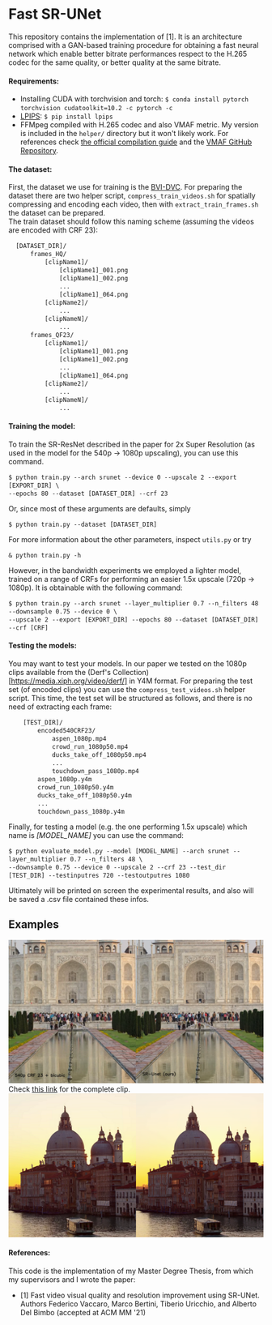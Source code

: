 # Fast SR-UNet
This repository contains the implementation of [1]. It is an architecture comprised with a GAN-based training procedure for obtaining 
a fast neural network which enable better bitrate performances respect to the H.265 codec for the same quality, or better quality at the same
bitrate.

#### Requirements:
- Installing CUDA with torchvision and torch: `$ conda install pytorch torchvision cudatoolkit=10.2 -c pytorch -c`
- [LPIPS](https://github.com/richzhang/PerceptualSimilarity): `$ pip install lpips`
- FFMpeg compiled with H.265 codec and also VMAF metric. My version is included in the `helper/` directory but it won't likely work. 
  For references check [the official compilation guide](https://trac.ffmpeg.org/wiki/CompilationGuide/Ubuntu) and 
  the [VMAF GitHub Repository](https://github.com/Netflix/vmaf).
  

#### The dataset:
First, the dataset we use for training is the [BVI-DVC](https://arxiv.org/pdf/2003.13552). For preparing the dataset there are two helper script, 
`compress_train_videos.sh` for spatially compressing and encoding each video, then with `extract_train_frames.sh` the dataset can be prepared.   
The train dataset should follow this naming scheme (assuming the videos are encoded with CRF 23):
```
  [DATASET_DIR]/
      frames_HQ/
          [clipName1]/
              [clipName1]_001.png
              [clipName1]_002.png
              ...
              [clipName1]_064.png
          [clipName2]/
              ...
          [clipNameN]/
              ...
      frames_QF23/
          [clipName1]/
              [clipName1]_001.png
              [clipName1]_002.png
              ...
              [clipName1]_064.png
          [clipName2]/
              ...
          [clipNameN]/
              ...
```
#### Training the model:

To train the SR-ResNet described in the paper for 2x Super Resolution (as used in the model for the 540p -> 1080p upscaling), you can use this command.
```
$ python train.py --arch srunet --device 0 --upscale 2 --export [EXPORT_DIR] \
--epochs 80 --dataset [DATASET_DIR] --crf 23
```
Or, since most of these arguments are defaults, simply 
```
$ python train.py --dataset [DATASET_DIR]
```
For more information about the other parameters, inspect `utils.py` or try
```
& python train.py -h
```

However, in the bandwidth experiments we employed a lighter model, trained on a range of CRFs for performing an easier 1.5x upscale (720p -> 1080p). It is obtainable with the following command:
```
$ python train.py --arch srunet --layer_multiplier 0.7 --n_filters 48 --downsample 0.75 --device 0 \
--upscale 2 --export [EXPORT_DIR] --epochs 80 --dataset [DATASET_DIR] --crf [CRF]
```

#### Testing the models:

You may want to test your models. In our paper we tested on the 1080p clips available from the (Derf's Collection)[https://media.xiph.org/video/derf/]
 in Y4M format.  For preparing the test set (of encoded clips) you can use the `compress_test_videos.sh` helper script.
This time, the test set will be structured as follows, and there is no need of extracting each frame:
```
    [TEST_DIR]/
        encoded540CRF23/
            aspen_1080p.mp4
            crowd_run_1080p50.mp4
            ducks_take_off_1080p50.mp4
            ...
            touchdown_pass_1080p.mp4
        aspen_1080p.y4m
        crowd_run_1080p50.y4m
        ducks_take_off_1080p50.y4m
        ...
        touchdown_pass_1080p.y4m
```
Finally, for testing a model (e.g. the one performing 1.5x upscale) which name is _[MODEL_NAME]_ you can use the command:
```
$ python evaluate_model.py --model [MODEL_NAME] --arch srunet --layer_multiplier 0.7 --n_filters 48 \
--downsample 0.75 --device 0 --upscale 2 --crf 23 --test_dir [TEST_DIR] --testinputres 720 --testoutputres 1080
```
Ultimately will be printed on screen the experimental results, and also will be saved a .csv file contained these infos.

## Examples

![TajMahal](pics/tajmahal.png)
Check [this link](https://bit.ly/3aGPzMW) for the complete clip.  
![Venice](pics/venice.png)


#### References:
This code is the implementation of my Master Degree Thesis, from which my supervisors and I wrote the paper:
- [1] Fast video visual quality and resolution improvement using SR-UNet.
  Authors Federico Vaccaro, Marco Bertini, Tiberio Uricchio, and Alberto Del Bimbo (accepted at ACM MM '21)
